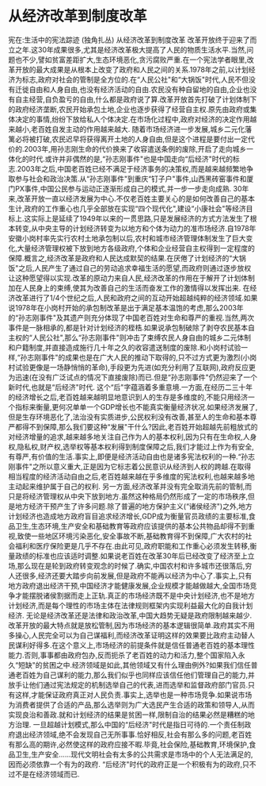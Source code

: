 # 从经济改革到制度改革

宪在:生活中的宪法踪迹 (独角扎丛)
从经济改革到制度改革
改革开放终于迎来了而立之年.这30年成果很多,尤其是经济改革极大提高了人民的物质生活水平.当然,问题也不少,譬如贫富差距扩大,生态环境恶化,贪污腐败严重.在一个宪法学者眼里,改革开放的最大成果是从根本上改变了政府和人民之间的关系.1978年之前,以计划经济为标志,政府对社会的管制是全方位的.在“人民公社"和“大锅饭"时代,人民不但没有迁徙自由和人身自由,也没有经济活动的自由.农民没有种自留地的自由,企业也没有自主经营,自负盈亏的自由,什么都是政府说了算.改革开放首先打破了计划体制下的政府经济垄断,农民开始承包土地,企业也逐步获得了经营自主权.原先由政府或集体决定的事情,纷纷下放给私人个体决定.在市场化过程中,政府对经济的决定作用越来越小,老百姓自发主动的作用越来越大.
随着市场经济进一步发展,城乡二元化藩篱必将被打破,农民迟早将获得离开土地的人身自由,但是这个进程是要付出一定代价的.2003年,用孙志刚生命的代价换来了收容遣送条例的废除,开启了走向城乡一体化的时代.或许并非偶然的是,“孙志刚事件"也是中国走向“后经济"时代的标志.2003年之后,中国老百姓已经不满足于经济事务的决策权,而是越来越频繁地争取参与社会和政治决策.从“孙志刚事件"到重庆“钉子户"事件,山西黑砖窑事件和厦门PX事件,中国公民参与运动正逐渐形成自己的模式,并一步一步走向成熟.
30年来,改革开放一直以经济发展为中心.不仅老百姓主要关心的是如何改善自己的基本生计,政府的工作重心也几乎全部放在实现“四个现代化",建设“小康社会"等经济目标上.这实际上是延续了1949年以来的一贯思路,只是发展经济的方式方法发生了根本转变,从中央主导的计划经济转变为以地方和个体为动力的准市场经济.自1978年安徽小岗村率先实行农村土地承包制以后,农村和城市经济管理体制发生了巨大变化,大量经济管理权被下放到地方各级政府,个体和企业经营自主权得到一定程度的保障.概言之,经济改革是政府和人民达成默契的结果.在厌倦了计划经济的“大锅饭"之后,人民产生了通过自己的劳动追求幸福生活的愿望,而政府则通过逐步放权让这种愿望得以实现.改革的原动力来自人民,经济改革的作用在于解开了计划体制加在人民身上的束缚,使其为改善自己的生活而奋发工作的激情得以发挥出来.
在经济改革进行了1/4个世纪之后,人民和政府之间的互动开始超越纯粹的经济领域.如果说1978年在小岗村开始的承包制改革是出于满足基本温饱的考虑,那么2003年的“孙志刚事件"及其遗产则充分体现了中国老百姓对生命和尊严的重视.当然,两次事件是一脉相承的,都是针对计划经济的桎梏.如果说承包制破除了剥夺农民基本自主权的“人民公社",那么“孙志刚事件"则冲击了束缚农民人身自由的城乡二元体制和户籍制度,并直接造成施行几十年之久的收容遣送制度的废除.和小岗村试验一样,“孙志刚事件"的成果也是在广大人民的推动下取得的,只不过方式更为激烈(小岗村试验更像是一场静悄悄的革命),手段更为先进(如充分利用了互联网),政府反应更为迅速(在没有广泛试点的情况下直接废除)而已.但是“孙志刚事件"仍然迎来了一个新时代,也就是“后经济"时代.
这个“后"字蕴涵着多重意境.一方面,在经历二三十年的经济增长之后,老百姓越来越明显地意识到人的生存是多维度的,不能只用经济一个指标来衡量,更何况单单一个GDP增长也不能真实衡量经济状况.如果经济发展了,但是生存环境恶化了,法治没有实质进步,公民权利没有改善,甚至人的生命和基本尊严都得不到保障,那么我们要这种“发展"干什么?因此,老百姓开始超越先前粗放式的对经济增量的追求,越来越多地关注自己作为人的基本权利,因为只有在生命权,人身权,隐私权,财产权,选举权等基本权利得到制度保障之后,我们才能过上作为有安全,有尊严,有价值的生活.事实上,即便是经济活动自由也是诸多宪法权利的一种.“孙志刚事件"之所以意义重大,正是因为它标志着公民意识从经济到人权的跨越.在取得相当程度的经济活动自由之后,老百姓越来越在乎多维度的宪法权利,也越来越多地主动起来维护属于自己的权利.
另一方面,经济改革并没有完全取消先前的管制,而只是将经济管理权从中央下放到地方.虽然这种格局仍然形成了一定的市场秩序,但是地方经济干预产生了许多问题.除了普遍的地方保护主义(“诸侯经济")之外,地方计划经济也造成地方政府盲目追求经济增长,GDP成为衡量官员政绩的主要标准,食品卫生,生态环境,生产安全和基础教育等政府应该提供的基本公共物品却得不到重视,致使一些地区环境污染恶化,安全事故不断,基础教育得不到保障,广大农村的社会福利和医疗保险更是几乎不存在.由此可见,政府职能和工作重心必须发生转移,衡量政绩的标准也应该适时调整.如果说老百姓在改革30年后已经改变了经济至上立场,那么现在是轮到政府转变观念的时候了.确实,中国农村和许多城市还很落后,穷人还很多,经济还要大踏步向前发展,但是政府不能再以经济为中心了.事实上,只有地方政府退出经济干预,中国经济才能健康发展,企业规模才能越做越大,全国市场竞争才能摆脱诸侯割据而走上正轨.真正的市场经济既不是中央计划经济,也不是地方计划经济,而是每个理性的市场主体在法律规则框架内实现利益最大化的自我计划经济.
无论是经济改革还是法律和政治改革,中国大趋势无疑是政府限制越来越少.改革开放的最大特点就是放松管制,因为市场经济的基本逻辑很简单.政府其实不用多操心,人民完全可以为自己谋福利,而经济改革证明这样的效果要比政府主动替人民谋利好得多.在这个意义上,市场经济的前提条件就是信任普通老百姓的基本理性能力.否则,事事都由政府包办,反而扼杀了老百姓的动力和活力,整个国家陷入永久“短缺"的贫困之中.经济领域是如此,其他领域又有什么理由例外?如果我们信任普通老百姓为自己谋利的能力,那么我们似乎也同样应该信任他们管理自己的能力,并放手让他们通过宪法规定的机制选举自己的代表,进而选举和监督政府部门官员.只有这样,才能保证政府真正对人民负责.事实上,选举也是一种市场竞争.如果说市场为消费者提供了合适的产品,那么选举则为广大选民产生合适的政策和领导人,从而实现良治和善政.就和计划经济的结果是贫困一样,限制自治的结果必然是糟糕的地方治理.
一旦超越计划模式,那么中国的“后经济"时代是指日可待的.一个责任制政府退出经济领域,绝不会发现自己无所事事.恰好相反,社会有那么多的问题,老百姓有那么高的期许,必然使这样的政府应接不暇.毕竟,社会保险,基础教育,环境保护,食品卫生,生产安全......现代文明社会有太多的公共需求是市场中的个人无法满足的,因而必须依靠一个有为的政府.
“后经济"时代的政府正是一个积极有为的政府,只不过不是在经济领域而已.